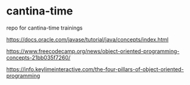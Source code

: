 # cantina-time
repo for cantina-time trainings

https://docs.oracle.com/javase/tutorial/java/concepts/index.html

https://www.freecodecamp.org/news/object-oriented-programming-concepts-21bb035f7260/

https://info.keylimeinteractive.com/the-four-pillars-of-object-oriented-programming
